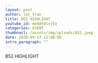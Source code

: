 ```yaml
---
layout: post
author: loc_tran
title: B52 HIGHLIGHT
youtube_id: me0AhOlxjEo
categories: EVENT
thumbnail: /assets/img/uploads/b52.jpeg
date: 2020-09-17 12:00:00
intro_paragraph: ""
---
```

B52 HIGHLIGHT

